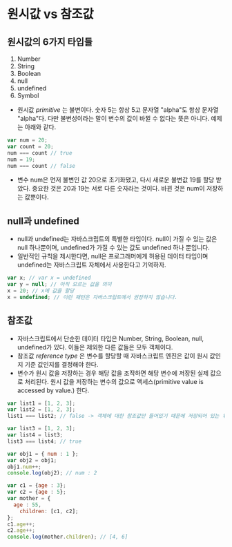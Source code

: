 # 원시값 vs 참조값

## 원시값의 6가지 타입들

1. Number
2. String
3. Boolean
4. null
5. undefined
6. Symbol

- 원시값 *primitive* 는 불변이다. 숫자 5는 항상 5고 문자열 "alpha"도 항상 문자열 "alpha"다. 다만 불변성이라는 말이 변수의 값이 바뀔 수 없다는 뜻은 아니다. 예제는 아래와 같다.
```javascript
var num = 20;
var count = 20;
num === count // true
num = 19;
num === count // false
```
- 변수 num은 먼저 불변인 값 20으로 초기화됐고, 다시 새로운 불변값 19를 할당 받았다. 중요한 것은 20과 19는 서로 다른 숫자라는 것이다. 바뀐 것은 num이 저장하는 값뿐이다.

## null과 undefined
- null과 undefined는 자바스크립트의 특별한 타입이다. null이 가질 수 있는 값은 null 하나뿐이며, undefined가 가질 수 있는 값도 undefined 하나 뿐입니다.
- 일반적인 규칙을 제시한다면, null은 프로그래머에게 허용된 데이터 타입이며 undefined는 자바스크립트 자체에서 사용한다고 기억하자.
```javascript
var x; // var x = undefined
var y = null; // 아직 모르는 값을 의미
x = 20; // x에 값을 할당
x = undefined; // 이런 패턴은 자바스크립트에서 권장하지 않습니다.
```
## 참조값

- 자바스크립트에서 단순한 데이터 타입은 Number, String, Boolean, null, undefined가 있다. 이들은 제외한 다른 값들은 모두 객체이다.
- 참조값 *reference type* 은 변수를 할당할 때 자바스크립트 엔진은 값이 원시 값인지 기준 값인지를 결정해야 한다.
- 변수가 원시 값을 저장하는 경우 해당 값을 조작하면 해당 변수에 저장된 실제 값으로 처리된다. 원시 값을 저장하는 변수의 값으로 액세스(primitive value is accessed by value.) 한다.

```javascript
var list1 = [1, 2, 3];
var list2 = [1, 2, 3];
list1 === list2; // false -> 객체에 대한 참조값만 들어있기 때문에 저장되어 있는 위치가 다르다.

var list3 = [1, 2, 3];
var list4 = list3;
list3 === list4; // true

var obj1 = { num : 1 };
var obj2 = obj1;
obj1.num++;
console.log(obj2); // num : 2

var c1 = {age : 3};
var c2 = {age : 5};
var mother = {
  age : 55,
	children: [c1, c2];
};
c1.age++;
c2.age++;
console.log(mother.children); // [4, 6]
```
